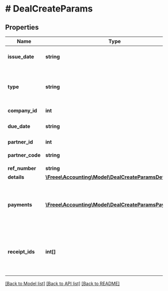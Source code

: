 # # DealCreateParams

## Properties

Name | Type | Description | Notes
------------ | ------------- | ------------- | -------------
**issue_date** | **string** | 発生日 (yyyy-mm-dd) |
**type** | **string** | 収支区分 (収入: income, 支出: expense) |
**company_id** | **int** | 事業所ID |
**due_date** | **string** | 支払期日(yyyy-mm-dd) | [optional]
**partner_id** | **int** | 取引先ID | [optional]
**partner_code** | **string** | 取引先コード | [optional]
**ref_number** | **string** | 管理番号 | [optional]
**details** | [**\Freee\Accounting\Model\DealCreateParamsDetails[]**](DealCreateParamsDetails.md) |  |
**payments** | [**\Freee\Accounting\Model\DealCreateParamsPayments[]**](DealCreateParamsPayments.md) | 支払行一覧（配列）：未指定の場合、未決済の取引を作成します。 | [optional]
**receipt_ids** | **int[]** | 証憑ファイルID（ファイルボックスのファイルID）（配列） | [optional]

[[Back to Model list]](../../README.md#models) [[Back to API list]](../../README.md#endpoints) [[Back to README]](../../README.md)
